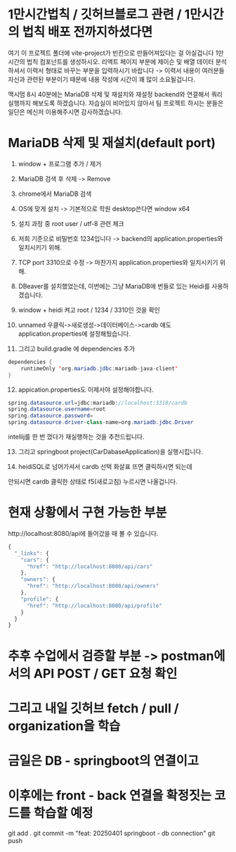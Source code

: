 # 1만시간법칙 / 깃허브블로그 관련 / 1만시간의 법칙 배포 전까지하셨다면
여기 이 프로젝트 폴더에 vite-project가 빈칸으로 만들어져있다는 걸 아실겁니다
1만 시간의 법칙 컴포넌트를 생성하시오.
리액트 페이지 부분에 제이슨 및 배열 데이터 분석하셔서 이력서 형태로 바꾸는 부분을 입력하시기 바랍니다 -> 이력서 내용이 여러분들 자신과 관련된 부분이기 때문에 내용 작성에 시간이 꽤 많이 소요될겁니다.

맥시멈 8시 40분에는 MariaDB 삭제 및 재설치와 재설정
backend와 연결해서 쿼리 실행까지 해보도록 하겠습니다.
자습실이 비어있지 않아서 팀 프로젝트 하시는 분들은 일단은 메신저 이용해주시면 감사하겠습니다.

# MariaDB 삭제 및 재설치(default port)

1. window + 프로그램 추가 / 제거
2. MariaDB 검색 후 삭제 -> Remove

3. chrome에서 MariaDB 검색
4. OS에 맞게 설치 -> 기본적으로 학원 desktop쓴다면 window x64

5. 설치 과정 중 root user / utf-8 관련 체크
6. 저희 기준으로 비밀번호 1234입니다 -> backend의
  application.properties와 일치시키기 위해.

7. TCP port 3310으로 수정 -> 마찬가지 application.properties와 일치시키기 위해.

8. DBeaver를 설치했었는데, 이번에는 그냥 MariaDB에 번들로 있는 Heidi를 사용하겠습니다.

9. window + heidi 켜고 root / 1234 / 3310인 것을 확인
10. unnamed 우클릭->새로생성->데이터베이스->cardb
얘도 application.properties에 설정해뒀습니다.

11. 그리고 build.gradle 에 dependencies 추가

```java
dependencies {
	runtimeOnly 'org.mariadb.jdbc:mariadb-java-client'
}
```
12. appication.properties도 이제서야 설정해야합니다.
```java
spring.datasource.url=jdbc:mariadb://localhost:3310/cardb
spring.datasource.username=root
spring.datasource.password=
spring.datasource.driver-class-name=org.mariadb.jdbc.Driver
```

intellij를 한 번 껐다가 재실행하는 것을 추천드립니다.

13. 그리고 springboot project(CarDabaseApplication)을 실행시킵니다.

14. heidiSQL로 넘어가셔서 cardb 선택 화살표 뜨면 클릭하시면 되는데

안되시면 cardb 클릭한 상태로 f5(새로고침) 누르시면 나올겁니다.

# 현재 상황에서 구현 가능한 부분
http://localhost:8080/api에 들어갔을 때 볼 수 있습니다.
```js
{
  "_links": {
    "cars": {
      "href": "http://localhost:8080/api/cars"
    },
    "owners": {
      "href": "http://localhost:8080/api/owners"
    },
    "profile": {
      "href": "http://localhost:8080/api/profile"
    }
  }
}
```
# 추후 수업에서 검증할 부분 -> postman에서의 API POST / GET 요청 확인
# 그리고 내일 깃허브 fetch / pull / organization을 학습

# 금일은 DB - springboot의 연결이고
# 이후에는 front - back 연결을 확정짓는 코드를 학습할 예정

git add .
git commit -m "feat: 20250401 springboot - db connection"
git push